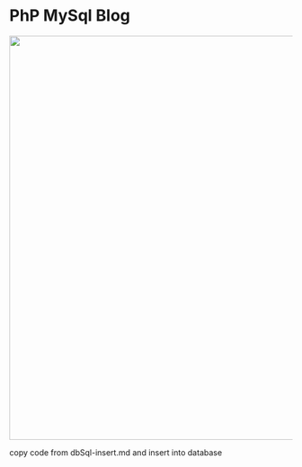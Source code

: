 <h1>PhP MySql Blog</h1>
<img src="https://user-images.githubusercontent.com/90787663/140630151-c7ce0760-47e4-4987-9b5f-a867ef399d1d.gif" width='1280' height='720'/>

copy code from  dbSql-insert.md and insert into database

